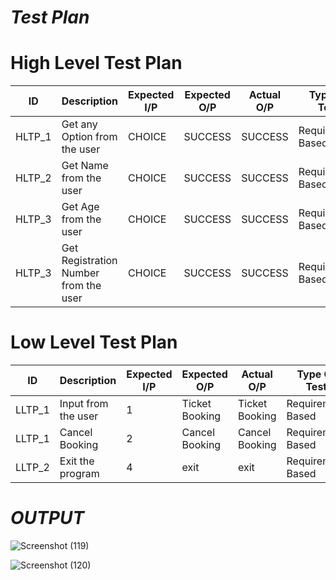 # *Test Plan*

# High Level Test Plan 
| ID   |      Description       |  Expected I/P  |  Expected O/P |  Actual O/P  |  Type Of Test  |
|----------|-------------|------|-------|--------|----------|
| HLTP_1 |  Get any Option from the user | CHOICE |  SUCCESS |  SUCCESS |  Requirement Based  |
| HLTP_2 |  Get Name from the user |  CHOICE |  SUCCESS |  SUCCESS | Requirement Based  |
| HLTP_3 |  Get Age from the user | CHOICE |  SUCCESS |  SUCCESS | Requirement Based  |
| HLTP_3 |  Get Registration Number from the user | CHOICE |  SUCCESS |  SUCCESS | Requirement Based |

# Low Level Test Plan
| ID   |      Description     |  Expected I/P | Expected O/P | Actual O/P | Type Of Test |
|----------|-------------|------|----------|-------------|--------|
| LLTP_1 |  Input from the user | 1  | Ticket Booking | Ticket Booking | Requirement Based |
| LLTP_1 |  Cancel Booking | 2  | Cancel Booking | Cancel Booking | Requirement Based |
| LLTP_2 |  Exit the program | 4 | exit | exit | Requirement Based |


# *OUTPUT*

![Screenshot (119)](https://user-images.githubusercontent.com/94169022/143005696-f99980d0-a148-4e92-a91b-5462688758a9.png)


![Screenshot (120)](https://user-images.githubusercontent.com/94169022/143005778-2259fc4e-b636-419f-b2ce-45c7318d787f.png)
